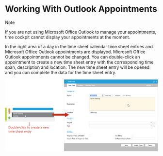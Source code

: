 # Working With Outlook Appointments

> [!NOTE]
If you are not using Microsoft Office Outlook to manage your appointments, time cockpit cannot display your appointments at the moment.

In the right area of a day in the time sheet calendar time sheet entries and Microsoft Office Outlook appointments are displayed. Microsoft Office Outlook appointments cannot be changed. You can double-click an appointment to create a new time sheet entry with the corresponding time span, description and location. The new time sheet entry will be opened and you can complete the data for the time sheet entry.

![Convert outlook appointment](images/convert-outlook-appointment.png "Convert outlook appointment")